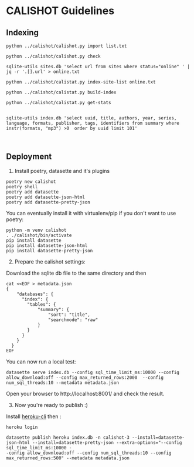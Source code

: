 # CALISHOT Guidelines

## Indexing

```
python ../calishot/calishot.py import list.txt

python ../calishot/calishot.py check

sqlite-utils sites.db 'select url from sites where status="online" ' | jq -r '.[].url' > online.txt

python ../calishot/calistat.py index-site-list online.txt

python ../calishot/calistat.py build-index    

python ../calishot/calistat.py get-stats  


sqlite-utils index.db 'select uuid, title, authors, year, series, language, formats, publisher, tags, identifiers from summary where instr(formats, "mp3") >0  order by uuid limit 101'



```
## Deployment

1. Install poetry, datasette and it's plugins

```
poetry new calishot
poetry shell
poetry add datasette
poetry add datasette-json-html
poetry add datasette-pretty-json
```

You can eventually install it with virtualenv/pip if you don't want to use poetry: 

```
python -m venv calishot
. ./calishot/bin/activate
pip install datasette
pip install datasette-json-html
pip install datasette-pretty-json
````


2. Prepare the calishot settings:

Download the sqlite db file to the same directory and then


```
cat <<EOF > metadata.json 
{
    "databases": {
      "index": {
        "tables": {
            "summary": {
                "sort": "title",
                "searchmode": "raw"
            }
        }
      }
    }
  }
EOF
```

You can now run a local test:

```
datasette serve index.db --config sql_time_limit_ms:10000 --config allow_download:off --config max_returned_rows:2000  --config num_sql_threads:10 --metadata metadata.json
```

Open your browser to http://localhost:8001/ and check the result.

3. Now you're ready to publish :)

Install [heroku-cli](https://devcenter.heroku.com/articles/heroku-cli) then :


```
heroku login

datasette publish heroku index.db -n calishot-3 --install=datasette-json-html --install=datasette-pretty-json --extra-options="--config sql_time_limit_ms:10000 -
-config allow_download:off --config num_sql_threads:10 --config max_returned_rows:500" --metadata metadata.json
```
